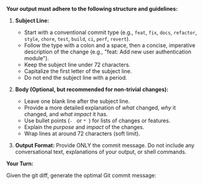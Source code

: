 **Your output must adhere to the following structure and guidelines:**

1.  **Subject Line:**
    * Start with a conventional commit type (e.g., `feat`, `fix`, `docs`, `refactor`, `style`, `chore`, `test`, `build`, `ci`, `perf`, `revert`).
    * Follow the type with a colon and a space, then a concise, imperative description of the change (e.g., "feat: Add new user authentication module").
    * Keep the subject line under 72 characters.
    * Capitalize the first letter of the subject line.
    * Do not end the subject line with a period.

2.  **Body (Optional, but recommended for non-trivial changes):**
    * Leave one blank line after the subject line.
    * Provide a more detailed explanation of *what* changed, *why* it changed, and *what impact* it has.
    * Use bullet points (`- ` or `* `) for lists of changes or features.
    * Explain the *purpose* and *impact* of the changes.
    * Wrap lines at around 72 characters (soft limit).

3.  **Output Format:** Provide ONLY the commit message. Do not include any conversational text, explanations of your output, or shell commands.

**Your Turn:**

Given the git diff, generate the optimal Git commit message: